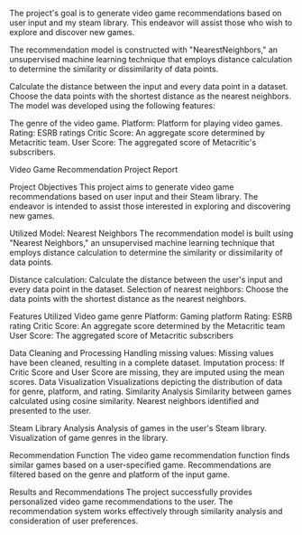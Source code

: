 The project's goal is to generate video game recommendations based on user input and my steam library. This endeavor will assist those who wish to explore and discover new games.

The recommendation model is constructed with "NearestNeighbors," an unsupervised machine learning technique that employs distance calculation to determine the similarity or dissimilarity of data points.

Calculate the distance between the input and every data point in a dataset.
Choose the data points with the shortest distance as the nearest neighbors.
The model was developed using the following features:

The genre of the video game.
Platform: Platform for playing video games.
Rating: ESRB ratings
Critic Score: An aggregate score determined by Metacritic team.
User Score: The aggregated score of Metacritic's subscribers.


Video Game Recommendation Project Report

Project Objectives
This project aims to generate video game recommendations based on user input and their Steam library. The endeavor is intended to assist those interested in exploring and discovering new games.

Utilized Model: Nearest Neighbors
The recommendation model is built using "Nearest Neighbors," an unsupervised machine learning technique that employs distance calculation to determine the similarity or dissimilarity of data points.

Distance calculation: Calculate the distance between the user's input and every data point in the dataset.
Selection of nearest neighbors: Choose the data points with the shortest distance as the nearest neighbors.

Features Utilized
Video game genre
Platform: Gaming platform
Rating: ESRB rating
Critic Score: An aggregate score determined by the Metacritic team
User Score: The aggregated score of Metacritic subscribers

Data Cleaning and Processing
Handling missing values: Missing values have been cleaned, resulting in a complete dataset.
Imputation process: If Critic Score and User Score are missing, they are imputed using the mean scores.
Data Visualization
Visualizations depicting the distribution of data for genre, platform, and rating.
Similarity Analysis
Similarity between games calculated using cosine similarity.
Nearest neighbors identified and presented to the user.

Steam Library Analysis
Analysis of games in the user's Steam library.
Visualization of game genres in the library.

Recommendation Function
The video game recommendation function finds similar games based on a user-specified game.
Recommendations are filtered based on the genre and platform of the input game.

Results and Recommendations
The project successfully provides personalized video game recommendations to the user.
The recommendation system works effectively through similarity analysis and consideration of user preferences.
